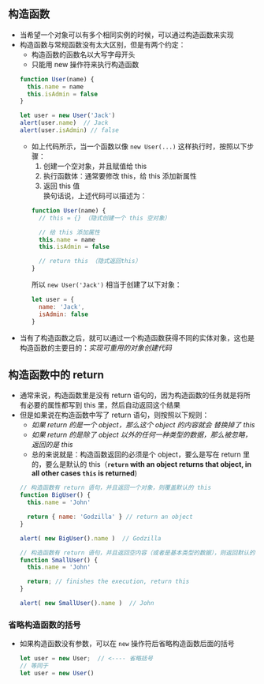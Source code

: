 ## 构造函数
+ 当希望一个对象可以有多个相同实例的时候，可以通过构造函数来实现
+ 构造函数与常规函数没有太大区别，但是有两个约定：
  + 构造函数的函数名以大写字母开头
  + 只能用 new 操作符来执行构造函数
  ```javascript
  function User(name) {
    this.name = name
    this.isAdmin = false
  }

  let user = new User('Jack')
  alert(user.name)  // Jack
  alert(user.isAdmin) // false
  ```
  + 如上代码所示，当一个函数以像 `new User(...)` 这样执行时，按照以下步骤：
    1. 创建一个空对象，并且赋值给 this
    2. 执行函数体：通常要修改 this，给 this 添加新属性
    3. 返回 this 值  
    换句话说，上述代码可以描述为：
    ```javascript
    function User(name) {
      // this = {} （隐式创建一个 this 空对象）

      // 给 this 添加属性
      this.name = name
      this.isAdmin = false

      // return this （隐式返回this）
    }
    ```
    所以 `new User('Jack')` 相当于创建了以下对象：
    ```javascript
    let user = {
      name: 'Jack',
      isAdmin: false
    }
    ```
+ 当有了构造函数之后，就可以通过一个构造函数获得不同的实体对象，这也是构造函数的主要目的：*实现可重用的对象创建代码*

## 构造函数中的 return
+ 通常来说，构造函数里是没有 return 语句的，因为构造函数的任务就是将所有必要的属性都写到 this 里，然后自动返回这个结果
+ 但是如果说在构造函数中写了 return 语句，则按照以下规则：
  + *如果 return 的是一个 object，那么这个 object 的内容就会 替换掉了 this*
  + *如果 return 的是除了 object 以外的任何一种类型的数据，那么被忽略，返回的是 this*
  + 总的来说就是：构造函数返回的必须是个 object，要么是写在 return 里的，要么是默认的 this（**`return` with an object returns that object, in all other cases `this` is returned**)
  ```javascript
  // 构造函数有 return 语句，并且返回一个对象，则覆盖默认的 this
  function BigUser() {
    this.name = 'John'

    return { name: 'Godzilla' } // return an object
  }

  alert( new BigUser().name )  // Godzilla
  ```
  ```javascript
  // 构造函数有 return 语句，并且返回空内容（或者是基本类型的数据），则返回默认的 this
  function SmallUser() {
    this.name = 'John'

    return; // finishes the execution, return this
  }

  alert( new SmallUser().name )  // John
  ```
  
### 省略构造函数的括号
+ 如果构造函数没有参数，可以在 `new` 操作符后省略构造函数后面的括号
  ```javascript
  let user = new User;  // <---- 省略括号
  // 等同于
  let user = new User()
  ```